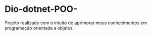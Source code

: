 # Dio-dotnet-POO-
Projeto realizado com o intuito de aprimorar meus conhecimentos em programação orientada a objetos.
